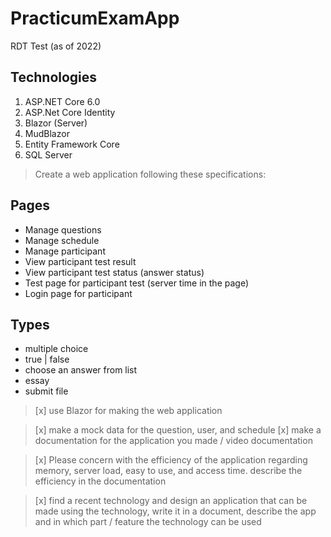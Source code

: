 # PracticumExamApp
 RDT Test (as of 2022)

## Technologies

1. ASP.NET Core 6.0
2. ASP.Net Core Identity
3. Blazor (Server)
4. MudBlazor
5. Entity Framework Core
6. SQL Server

 > Create a web application following these specifications:

## Pages
- Manage questions
- Manage schedule 
- Manage participant
- View participant test result
- View participant test status (answer status)
- Test page for participant test (server time in the page)
- Login page for participant

## Types
- multiple choice
- true | false
- choose an answer from list
- essay
- submit file

 > [x] use Blazor for making the web application
	
 > [x] make a mock data for the question, user, and schedule
 > [x] make a documentation for the application you made / video documentation

 > [x] Please concern with the efficiency of the application regarding memory, server load, easy to use, and access time.
  describe the efficiency in the documentation

 > [x] find a recent technology and design an application that can be made using the technology, write it in a document,
 describe the app and in which part / feature the technology can be used

